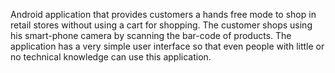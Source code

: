 Android application that provides customers a hands free mode to shop in retail stores without using a cart for shopping. The customer shops using his smart-phone camera by scanning the bar-code of products. The application has a very simple user interface so that even people with little or no technical knowledge can use this application. 
